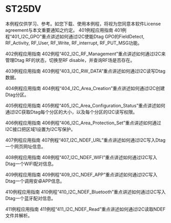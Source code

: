 # ST25DV
本例程仅供学习、参考。如您下载、使用本例程，将视为您同意本软件License agreement与本文重要通知之约定。
401例程应用指南
401例程“401_I2C_GPO”重点讲述如何通过I2C使能Dtag GPO的FieldDetect, RF_Activity, RF_User, RF_Write, RF_interrupt, RF_PUT_MSG功能。

402例程应用指南
402例程“402_I2C_RF_Management”重点讲述如何通过I2C来管理Dtag RF的状态，切换至RF disable，并查询RF场是否存在。

403例程应用指南
403例程“403_I2C_RW_DATA”重点讲述如何通过I2C读写Dtag数据。

404例程应用指南
404例程“404_I2C_Area_Creation”重点讲述如何通过I2C创建Dtag分区。

405例程应用指南
405例程“405_I2C_Area_Configuration_Status”重点讲述如何通过I2C获取Dtag每个分区的大小，以及每个分区的I2C读写权限。

406例程应用指南
406例程“406_I2C_Area_Protection_Set”重点讲述如何通过I2C接口把区域1设置为I2C写保护。

407例程应用指南
407例程“407_I2C_NDEF_URL”重点讲述如何通过I2C写入Dtag一个网页网址信息。

408例程应用指南
408例程“407_I2C_NDEF_WIFI”重点讲述如何通过I2C写入Dtag一个WIFI配对信息。

409例程应用指南
409例程“409_I2C_NDEF_APP”重点讲述如何通过I2C写入Dtag一个调用安卓APP信息。

410例程应用指南
410例程“410_I2C_NDEF_Bluetooth”重点讲述如何通过I2C写入Dtag一个蓝牙配对信息。

411例程应用指南
411例程“411_I2C_NDEF_Read”重点讲述如何通过I2C读取NDEF文件并解析。
